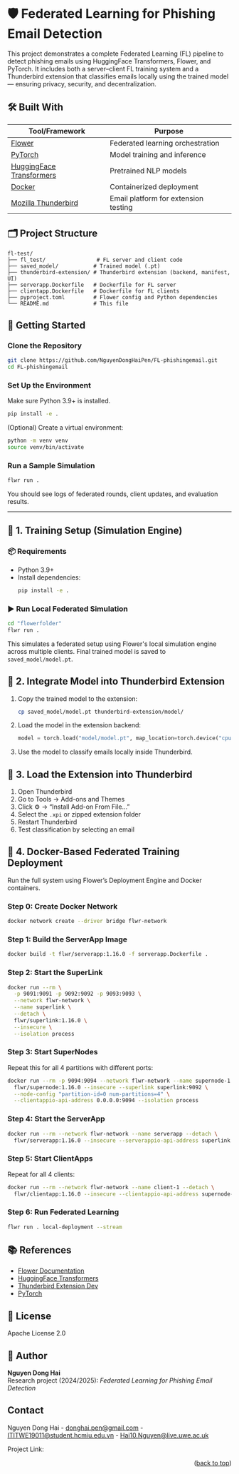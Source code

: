 # 🛡️ Federated Learning for Phishing Email Detection

This project demonstrates a complete Federated Learning (FL) pipeline to detect phishing emails using HuggingFace Transformers, Flower, and PyTorch. It includes both a server–client FL training system and a Thunderbird extension that classifies emails locally using the trained model — ensuring privacy, security, and decentralization.


## 🛠️ Built With

| Tool/Framework        | Purpose                                |
|-----------------------|----------------------------------------|
| [Flower](https://flower.ai)              | Federated learning orchestration     |
| [PyTorch](https://pytorch.org/)          | Model training and inference         |
| [HuggingFace Transformers](https://huggingface.co/) | Pretrained NLP models               |
| [Docker](https://www.docker.com/)        | Containerized deployment             |
| [Mozilla Thunderbird](https://www.thunderbird.net/) | Email platform for extension testing |

## 🗂 Project Structure

```
fl-test/
├── fl_test/                # FL server and client code
├── saved_model/           # Trained model (.pt)
├── thunderbird-extension/ # Thunderbird extension (backend, manifest, UI)
├── serverapp.Dockerfile   # Dockerfile for FL server
├── clientapp.Dockerfile   # Dockerfile for FL clients
├── pyproject.toml         # Flower config and Python dependencies
└── README.md              # This file
```
## 🧰 Getting Started

### Clone the Repository

```bash
git clone https://github.com/NguyenDongHaiPen/FL-phishingemail.git
cd FL-phishingemail
```

### Set Up the Environment

Make sure Python 3.9+ is installed.

```bash
pip install -e .
```

(Optional) Create a virtual environment:

```bash
python -m venv venv
source venv/bin/activate
```

### Run a Sample Simulation

```bash
flwr run .
```

You should see logs of federated rounds, client updates, and evaluation results.

---

## 🚀 1. Training Setup (Simulation Engine)

### 📦 Requirements

- Python 3.9+
- Install dependencies:
  ```bash
  pip install -e .
  ```

### ▶️ Run Local Federated Simulation

```bash
cd "flowerfolder"
flwr run .
```

This simulates a federated setup using Flower's local simulation engine across multiple clients. Final trained model is saved to `saved_model/model.pt`.

## 📨 2. Integrate Model into Thunderbird Extension

1. Copy the trained model to the extension:
   ```bash
   cp saved_model/model.pt thunderbird-extension/model/
   ```

2. Load the model in the extension backend:
   ```python
   model = torch.load("model/model.pt", map_location=torch.device("cpu"))
   ```

3. Use the model to classify emails locally inside Thunderbird.

## 🧪 3. Load the Extension into Thunderbird

1. Open Thunderbird
2. Go to Tools → Add-ons and Themes
3. Click ⚙️ → “Install Add-on From File...”
4. Select the `.xpi` or zipped extension folder
5. Restart Thunderbird
6. Test classification by selecting an email

## 🐳 4. Docker-Based Federated Training Deployment

Run the full system using Flower’s Deployment Engine and Docker containers.

### Step 0: Create Docker Network

```bash
docker network create --driver bridge flwr-network
```

### Step 1: Build the ServerApp Image

```bash
docker build -t flwr/serverapp:1.16.0 -f serverapp.Dockerfile .
```

### Step 2: Start the SuperLink

```bash
docker run --rm \
  -p 9091:9091 -p 9092:9092 -p 9093:9093 \
  --network flwr-network \
  --name superlink \
  --detach \
  flwr/superlink:1.16.0 \
  --insecure \
  --isolation process
```

### Step 3: Start SuperNodes

Repeat this for all 4 partitions with different ports:
```bash
docker run --rm -p 9094:9094 --network flwr-network --name supernode-1 --detach \
  flwr/supernode:1.16.0 --insecure --superlink superlink:9092 \
  --node-config "partition-id=0 num-partitions=4" \
  --clientappio-api-address 0.0.0.0:9094 --isolation process
```

### Step 4: Start the ServerApp

```bash
docker run --rm --network flwr-network --name serverapp --detach \
  flwr/serverapp:1.16.0 --insecure --serverappio-api-address superlink:9091
```

### Step 5: Start ClientApps

Repeat for all 4 clients:
```bash
docker run --rm --network flwr-network --name client-1 --detach \
  flwr/clientapp:1.16.0 --insecure --clientappio-api-address supernode-1:9094
```

### Step 6: Run Federated Learning

```bash
flwr run . local-deployment --stream
```

## 📚 References

- [Flower Documentation](https://flower.ai/docs/)
- [HuggingFace Transformers](https://huggingface.co/docs/transformers/)
- [Thunderbird Extension Dev](https://developer.thunderbird.net/)
- [PyTorch](https://pytorch.org/)

## 📄 License

Apache License 2.0

## 👤 Author

**Nguyen Dong Hai**  
Research project (2024/2025): *Federated Learning for Phishing Email Detection*

<!-- CONTACT -->
## Contact

Nguyen Dong Hai - donghai.pen@gmail.com - ITITWE19011@student.hcmiu.edu.vn - Hai10.Nguyen@live.uwe.ac.uk

Project Link: [](https://github.com/NguyenDongHaiPen/FL-phishingemail)

<p align="right">(<a href="#readme-top">back to top</a>)</p>

